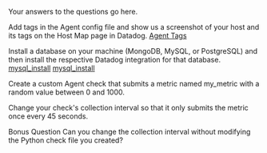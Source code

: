 Your answers to the questions go here.

Add tags in the Agent config file and show us a screenshot of your host and its tags on the Host Map page in Datadog.
[Agent Tags](/images/Agent_Tags.png)

Install a database on your machine (MongoDB, MySQL, or PostgreSQL) and then install the respective Datadog integration for that database.
[mysql_install](/images/mysql_install_1.png)
[mysql_install](/images/mysql_install_2.png)

Create a custom Agent check that submits a metric named my_metric with a random value between 0 and 1000.

Change your check's collection interval so that it only submits the metric once every 45 seconds.

Bonus Question Can you change the collection interval without modifying the Python check file you created?
